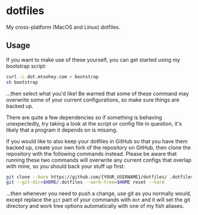 # dotfiles

My cross-platform (MacOS and Linux) dotfiles.

## Usage

If you want to make use of these yourself, you can get started using my bootstrap script:

```sh
curl -L dot.mtoohey.com > bootstrap
sh bootstrap
```

...then select what you'd like! Be warned that some of these command may overwrite some of your current configurations, so make sure things are backed up.

There are quite a few dependencies so if something is behaving unexpectedly, try taking a look at the script or config file in question, it's likely that a program it depends on is missing.

If you would like to also keep your dotfiles in GitHub so that you have them backed up, create your own fork of the repository on GitHub, then clone the repository with the following commands instead. Please be aware that running these two commands will overwrite any current configs that overlap with mine, so you should back your stuff up first:

```sh
git clone --bare https://github.com/{YOUR_USERNAME}/dotfiles/ .dotfiles
git --git-dir=$HOME/.dotfiles --work-tree=$HOME reset --hard
```

...then whenever you need to push a change, use git as you normally would, except replace the `git` part of your commands with `dot` and it will set the git directory and work tree options automatically with one of my fish aliases.
